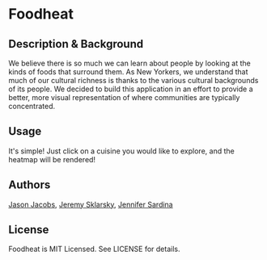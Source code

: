 # Foodheat

## Description & Background

We believe there is so much we can learn about people by looking at the kinds of foods that surround them.  As New Yorkers, we understand that much of our cultural richness is thanks to the various cultural backgrounds of its people.
We decided to build this application in an effort to provide a better, more visual representation of where communities are typically concentrated.

## Usage

It's simple!  Just click on a cuisine you would like to explore, and the heatmap will be rendered!

## Authors

<a href="https://github.com/pbfreak422">Jason Jacobs</a>,  <a href="https://github.com/jeremysklarsky">Jeremy Sklarsky</a>, <a href="https://github.com/jmsardina">Jennifer Sardina</a>

## License

Foodheat is MIT Licensed. See LICENSE for details.
